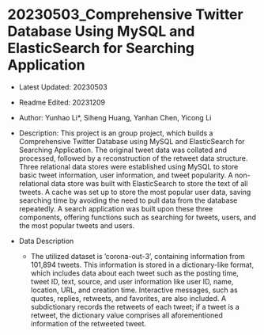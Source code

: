 # 20230503_Comprehensive Twitter Database Using MySQL and ElasticSearch for Searching Application

- Latest Updated: 20230503
- Readme Edited: 20231209

- Author: Yunhao Li\*, Siheng Huang, Yanhan Chen, Yicong Li

- Description: This project is an group project, which builds a Comprehensive Twitter Database using MySQL and ElasticSearch for Searching Application. The original tweet data was collated and processed, followed by a reconstruction of the retweet data structure. Three relational data stores were established using MySQL to store basic tweet information, user information, and tweet popularity. A non-relational data store was built with ElasticSearch to store the text of all tweets. A cache was set up to store the most popular user data, saving searching time by avoiding the need to pull data from the database repeatedly. A search application was built upon these three components, offering functions such as searching for tweets, users, and the most popular tweets and users.

 - Data Description
	- The utilized dataset is ’corona-out-3’, containing information from 101,894 tweets. This information is stored in a dictionary-like format, which includes data about each tweet such as the posting time, tweet ID, text, source, and user information like user ID, name, location, URL, and creation time. Interactive messages, such as quotes, replies, retweets, and favorites, are also included. A subdictionary records the retweets of each tweet; if a tweet is a retweet, the dictionary value comprises all aforementioned information of the retweeted tweet.